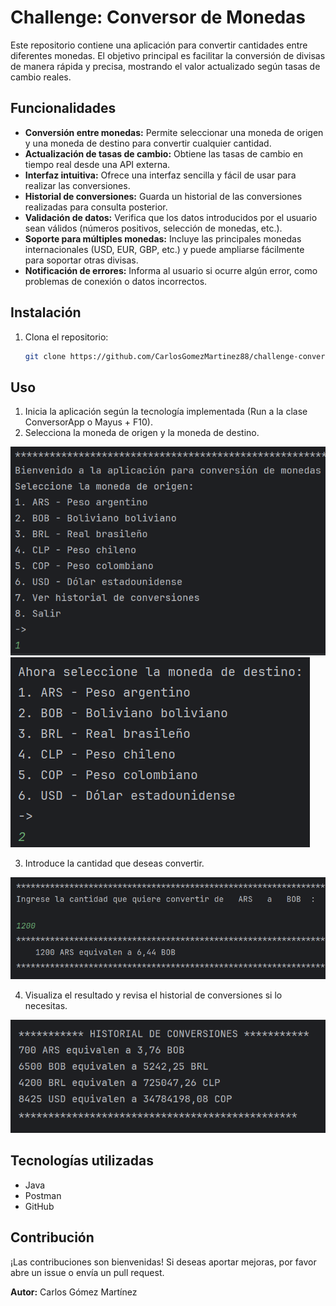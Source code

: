 # Challenge: Conversor de Monedas

Este repositorio contiene una aplicación para convertir cantidades entre diferentes monedas. El objetivo principal es facilitar la conversión de divisas de manera rápida y precisa, mostrando el valor actualizado según tasas de cambio reales.

## Funcionalidades

- **Conversión entre monedas:** Permite seleccionar una moneda de origen y una moneda de destino para convertir cualquier cantidad.
- **Actualización de tasas de cambio:** Obtiene las tasas de cambio en tiempo real desde una API externa.
- **Interfaz intuitiva:** Ofrece una interfaz sencilla y fácil de usar para realizar las conversiones.
- **Historial de conversiones:** Guarda un historial de las conversiones realizadas para consulta posterior.
- **Validación de datos:** Verifica que los datos introducidos por el usuario sean válidos (números positivos, selección de monedas, etc.).
- **Soporte para múltiples monedas:** Incluye las principales monedas internacionales (USD, EUR, GBP, etc.) y puede ampliarse fácilmente para soportar otras divisas.
- **Notificación de errores:** Informa al usuario si ocurre algún error, como problemas de conexión o datos incorrectos.

## Instalación

1. Clona el repositorio:
   ```bash
   git clone https://github.com/CarlosGomezMartinez88/challenge-conversor-monedas.git
   ```
## Uso

1. Inicia la aplicación según la tecnología implementada (Run a la clase ConversorApp o Mayus + F10).
2. Selecciona la moneda de origen y la moneda de destino.

![img.png](img.png) ![img_1.png](img_1.png)

3. Introduce la cantidad que deseas convertir.

![img_2.png](img_2.png)

4. Visualiza el resultado y revisa el historial de conversiones si lo necesitas.

![img_3.png](img_3.png)

## Tecnologías utilizadas

- Java
- Postman
- GitHub

## Contribución

¡Las contribuciones son bienvenidas! Si deseas aportar mejoras, por favor abre un issue o envía un pull request.


**Autor:** Carlos Gómez Martínez
